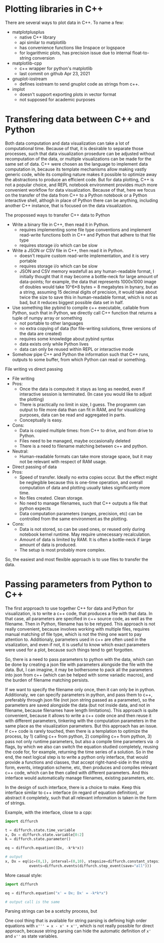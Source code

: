 # Plotting libraries in C++

There are several ways to plot data in C++. To name a few:
- matplotplusplus
    - native C++ library
    - api similar to matplotlib 
    - has convenience functions like linspace or logspace
    - for logarithmic plots, has precision issue due to internal float-to-string conversion
- matplotlib-cpp
    - c++ wrapper for python's matplotlib
    - last commit on github Apr 23, 2021
- gnuplot-iostream
    - defines iostream to send gnuplot code as strings from c++.
- implot
    - doesn't support exporting plots in vector format
    - not supposed for academic purposes


# Transfering data between C++ and Python

Both data computation and data visualization can take a lot of computational time. Because of that, it is desirable to separate those  processes, such that data visualization prosedure can be adjusted without recomputation of the data, or multiple visualizations can be made for the same set of data. C++ were chosen as the language to implement data computation in, because its template mechanisms allow making vastly generic code, while its compiling nature makes it possible to optimize away the abstractions to produce an efficient code. But for data plotting, C++ is not a popular choice, and REPL notebook environment provides much more convenient workflow for data visualization. Because of that, here we focus on the transfer of the data from C++ to a Python notebook or a Python interactive shell, althogh in place of Python there can be anything, including another C++ instance, that is focused on the data visualization.

The propossed ways to transfer C++ data to Python
- Write a binary file in C++, then read it in Python.
    - requires implementing some file type conventions and implement read-write 
      functions both in C++ and Python that adhere to that file type
    - requires storage i/o which can be slow
- Write a JSON or CSV file in C++, then read it in Python.
    - doesn't require custom read-write implementation, and it is very portable
    - requires storage i/o which can be slow
    - JSON and CSV memory wastefull as any human-readable format, I initially thought that it may become a bottle-neck for large amount of data-points; for example, the data that represents 1000x1000 image of doubles would take 10^6*8 bytes = 8 megabytes in bynary, but as a string, assuming 15 decimal digits of precision, it would take about twice the size to save this in human-readable format, which is not as bad, but it reduces biggest possible data set in half.
- Use something like pybind to compile c++ executable, callable from Python, such that in Python, we directly call C++ function that returns a tuple of numpy array or something
    - not portable to other languages
    - no extra copying of data (for file-writing solutions, three versions of the data are created)
    - requires some knowledge about pybind syntax
    - data exists only while Python lives
    - data can only be reused within REPL or interactive mode
- Somehow pipe C++ and Python the information such that C++ runs, outputs to some buffer, from which Python can read or something.



File writing vs direct passing
- File writing
 - Pros:
   - Once the data is computed: it stays as long as needed, even if interactive session is terminated. (In case you would like to adjust the plotting)
   - There is practically no limit in size, I guess. The programm can output to file more data than can fit in RAM, and for visualizing purposes, data can be read and aggregated in parts.
   - Conceptually is easy.
 - Cons:
   - Data is copied multiple times: from C++ to drive, and from drive to Python.
   - Files need to be managed, maybe occasionally deleted
   - There is a need to filename matching between c++ and python.
 - Neutral:
   - Human-readable formats can take more storage space, but it may not be relevant with respect of RAM usage.
- Direct passing of data
 - Pros:
   - Speed of transfer. Ideally no extra copies occur. But the effect might be neglegible because this is one-time operation, and overall computation of data and plotting usually takes significantly more time.
   - No files created. Clean storage.
   - No need to manage filenames, such that C++ outputs a file that python expects
   - Data computation parameters (ranges, precision, etc) can be controlled from the same environment as the plotting.
 - Cons:
   - Data is not stored, so can be used ones, or reused only during notebook kernel runtime. May require unnecessary recalculation.
   - Amount of data is limited by RAM. It is often a bottle-neck if large amount of data is produced.
   - The setup is most probably more complex.

So, the easiest and most flexible approach is to use files to transfer the data.

# Passing parameters from Python to C++

The first arpproach to use together C++ for data and Python for visualization, is to write a c++ code, that produces a file with that data. In that case, all parameters are specified in c++ source code, as well as the filename. Then in Python, filename has to be retyped. This approach is not really convenient, because involves working with multiple files, requires manual matching of file type, which is not the thing one want to pay attention to. Additionaly, parameters used in c++ are often used in the visalization, and even if not, it is useful to know which exact parameters were used for a plot, because such things tend to get forgotten.

So, there is a need to pass parameters to python with the data, which can be done by creating a json file with parameters alongside the file with the data. But, I can imagine, it may be bothersome to pack all the parameters into json from c++ (which can be helped with some variadic macros), and the burden of filename matching persists.

If we want to specify the filename only once, then it can only be in python. Additionaly, we can specify parameters in python, and pass them to c++, preferably through json file (not json string passed as a parameter), so the parameters are saved alongside the data (but not inside data, and not in filename, because filenames have length limitations). This approach is quite convenient, because it allows to write a c++ code once and then reuse it with different parameters, tinkering with the computation parameters in the same place as the visualization parameters. But this approach has an issue. If c++ code is rarely touched, then there is a templation to optimize the process, by 1) calling c++ from python, 2) compiling c++ from python, 3) pass not only runtime parameters, but also a compile time parameters via `-D` flags, by which we also can switch the equation studied completely, reusing the code for, for example, returning the time series of a solution. So in the end, the next logical step is to write a python only interface, that would provide a functions and classes, that accept right-hand-side in the string form, events, integration scheme, etc, then produces and compiles relevant c++ code, which can be then called with different parameters. And this interface would automatically manage filenames, existing parameters, etc.

In the design of such interface, there is a choice to make. Keep this interface similar to c++ interface (in regard of equation definition), or abstract it completely, such that all relevant information is taken in the form of strings.

Example, with the interface, close to a cpp:
```python
import diffurch

t = diffurch.state.time_variable
x, Dx = diffurch.state.variable[0:2]
k = diffurch.state.parameter()

eq = diffurch.equation((Dx, -k*k*x))

# output
x, Dx = eq(ic=(0,1), interval=(0,10), stepsize=diffurch.constant_stepsize(0.1), 
           events=diffurch.events(diffurch.step_event(save="all")))
```

More casual style:
```python
import diffurch

eq = diffurch.equation("x' = Dx; Dx' = -k*k*x")

# output call is the same
```

Parsing strings can be a scetchy process, but 

One cool thing that is available for string parsing is defining high order equations with `x''' = x - x' + x''`, which is not really possible for direct approach, because string parsing can hide the automatic definition of `x'` and `x''` as state variables.


